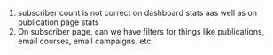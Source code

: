1. subscriber count is not correct on dashboard stats aas well as on publication page stats
2. On subscriber page, can we have filters for things like publications, email courses, email campaigns, etc